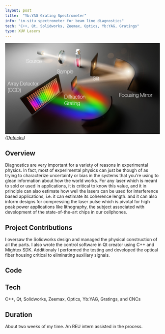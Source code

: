 ```yaml
---
layout: post
title:  "Yb:YAG Grating Spectrometer"
info: "in-situ spectrometer for beam line diagnostics"
tech: "C++, Qt, Solidworks, Zeemax, Optics, Yb:YAG, Gratings"
type: XUV Lasers
---
```

![Image](../assets/img/grating_spec.jpg)
*([Optecks](https://www.optecks.com/Portal/index.php/knowledge-center/spectroscopy-root/spect1))*
## Overview 
Diagnostics are very important for a variety of reasons in experimental physics.  In fact, most of experimental physics can just be though of as trying to characterize uncertainty or bias in the systems that you're using to glean information about how the world works.  For any laser which is meant to sold or used in applications, it is critical to know this value, and it in principle can also estimate how well the lasers can be used for interference based applications, i.e. it can estimate its coherence length. and it can also inform designs for compressing the laser pulse which is pivotal for high peak power applications like lithography, the subject associated with development of the state-of-the-art chips in our cellphones.     

## Project Contributions
I oversaw the Solidworks design and managed the physical construction of all the parts.  I also wrote the control software in Qt creator using C++ and Mightex SDK.  Additionaly I performed the testing and developed the optical fiber housing critical to eliminating auxiliary signals.  

## Code

## Tech
C++, Qt, Solidworks, Zeemax, Optics, Yb:YAG, Gratings, and CNCs


## Duration
About two weeks of my time.  An REU intern assisted in the process.   
